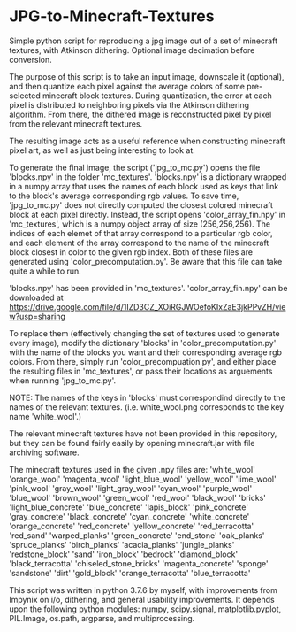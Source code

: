# JPG-to-Minecraft-Textures
Simple python script for reproducing a jpg image out of a set of minecraft textures, with Atkinson dithering. Optional image decimation before conversion.

The purpose of this script is to take an input image, downscale it (optional), and then quantize each pixel against the average colors of some pre-selected minecraft block textures. During quantization, the error at each pixel is distributed to neighboring pixels via the Atkinson dithering algorithm. From there, the dithered image is reconstructed pixel by pixel from the relevant minecraft textures.

The resulting image acts as a useful reference when constructing minecraft pixel art, as well as just being interesting to look at.

To generate the final image, the script ('jpg_to_mc.py') opens the file 'blocks.npy' in the folder 'mc_textures'. 'blocks.npy' is a dictionary wrapped in a numpy array that uses the names of each block used as keys that link to the block's average corresponding rgb values. To save time, 'jpg_to_mc.py' does not directly computed the closest colored minecraft block at each pixel directly. Instead, the script opens 'color_array_fin.npy' in 'mc_textures', which is a numpy object array of size (256,256,256). The indices of each elemet of that array correspond to a particular rgb color, and each element of the array correspond to the name of the minecraft block closest in color to the given rgb index. Both of these files are generated using 'color_precomputation.py'. Be aware that this file can take quite a while to run.

'blocks.npy' has been provided in 'mc_textures'. 'color_array_fin.npy' can be downloaded at https://drive.google.com/file/d/1IZD3CZ_XOiRGJWOefoKIxZaE3jkPPvZH/view?usp=sharing

To replace them (effectively changing the set of textures used to generate every image), modify the dictionary 'blocks' in 'color_precomputation.py' with the name of the blocks you want and their corresponding average rgb colors. From there, simply run 'color_precompuation.py', and either place the resulting files in 'mc_textures', or pass their locations as arguements when running 'jpg_to_mc.py'.

NOTE: The names of the keys in 'blocks' must correspondind directly to the names of the relevant textures. (i.e. white_wool.png corresponds to the key name 'white_wool'.)

The relevant minecraft textures have not been provided in this repository, but they can be found fairly easily by opening minecraft.jar with file archiving software.

The minecraft textures used in the given .npy files are:
    'white_wool'
    'orange_wool'
    'magenta_wool'
    'light_blue_wool'
    'yellow_wool'
    'lime_wool'
    'pink_wool'
    'gray_wool'
    'light_gray_wool'
    'cyan_wool'
    'purple_wool'
    'blue_wool'
    'brown_wool'
    'green_wool'
    'red_wool'
    'black_wool'
    'bricks'
    'light_blue_concrete'
    'blue_concrete'
    'lapis_block'
    'pink_concrete'
    'gray_concrete'
    'black_concrete'
    'cyan_concrete'
    'white_concrete'
    'orange_concrete'
    'red_concrete'
    'yellow_concrete'
    'red_terracotta'
    'red_sand'
    'warped_planks'
    'green_concrete'
    'end_stone'
    'oak_planks'
    'spruce_planks'
    'birch_planks'
    'acacia_planks'
    'jungle_planks'
    'redstone_block'
    'sand'
    'iron_block'
    'bedrock'
    'diamond_block'
    'black_terracotta'
    'chiseled_stone_bricks'
    'magenta_concrete'
    'sponge'
    'sandstone'
    'dirt'
    'gold_block'
    'orange_terracotta'
    'blue_terracotta'

This script was written in python 3.7.6 by myself, with improvements from lmpynix on i/o, dithering, and general usability improvements.
It depends upon the following python modules: numpy, scipy.signal, matplotlib.pyplot, PIL.Image, os.path, argparse, and multiprocessing.
